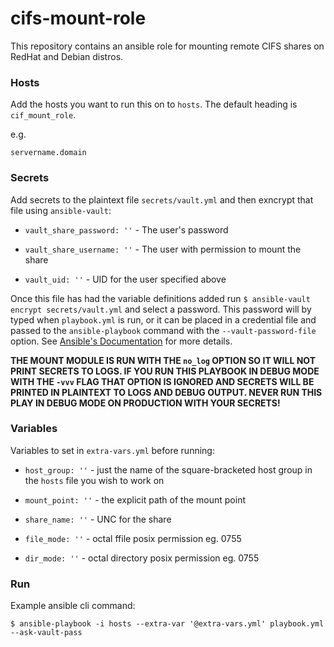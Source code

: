 # cifs-mount-role
This repository contains an ansible role for mounting remote CIFS shares on RedHat and Debian distros.

### Hosts
Add the hosts you want to run this on to `hosts`. The default heading is `cif_mount_role`.

e.g.
```[cifs_mount_role]
servername.domain
```

### Secrets
Add secrets to the plaintext file `secrets/vault.yml` and then exncrypt that file using `ansible-vault`:
- `vault_share_password: ''` - The user's password

- `vault_share_username: ''` - The user with permission to mount the share

- `vault_uid: ''` - UID for the user specified above

Once this file has had the variable definitions added run `$ ansible-vault encrypt secrets/vault.yml` and select a password. This password will by typed when `playbook.yml` is run, or it can be placed in a credential file and passed to the `ansible-playbook` command with the `--vault-password-file` option. See [Ansible's Documentation](https://docs.ansible.com/ansible/latest/user_guide/vault.html#passing-a-single-password) for more details.

**THE MOUNT MODULE IS RUN WITH THE `no_log` OPTION SO IT WILL NOT PRINT SECRETS TO LOGS. IF YOU RUN THIS PLAYBOOK IN DEBUG MODE WITH THE `-vvv` FLAG THAT OPTION IS IGNORED AND SECRETS WILL BE PRINTED IN PLAINTEXT TO LOGS AND DEBUG OUTPUT. NEVER RUN THIS PLAY IN DEBUG MODE ON PRODUCTION WITH YOUR SECRETS!**

### Variables
Variables to set in `extra-vars.yml` before running:
- `host_group: ''` - just the name of the square-bracketed host group in the `hosts` file you wish to work on

- `mount_point: ''` - the explicit path of the mount point

- `share_name: ''` - UNC for the share

- `file_mode: ''` - octal ffile posix permission eg. 0755

- `dir_mode: ''` - octal directory posix permission eg. 0755


### Run
Example ansible cli command:

`$ ansible-playbook -i hosts --extra-var '@extra-vars.yml' playbook.yml --ask-vault-pass`
